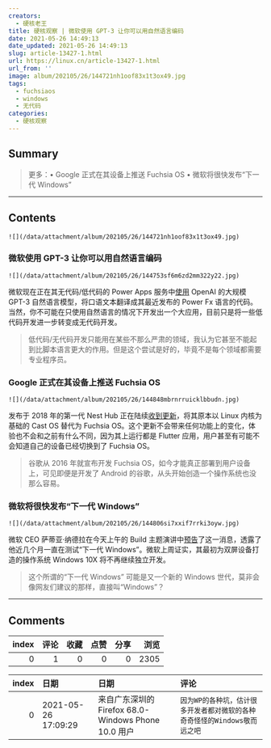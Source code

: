 ```yaml
---
creators:
  - 硬核老王
title: 硬核观察 | 微软使用 GPT-3 让你可以用自然语言编码
date: 2021-05-26 14:49:13
date_updated: 2021-05-26 14:49:13
slug: article-13427-1.html
url: https://linux.cn/article-13427-1.html
url_from: ''
image: album/202105/26/144721nh1oof83x1t3ox49.jpg
tags:
  - fuchsiaos
  - windows
  - 无代码
categories:
  - 硬核观察
---
```


## Summary

> 更多：• Google 正式在其设备上推送 Fuchsia OS • 微软将很快发布“下一代 Windows”

***

<!-- more -->

## Contents

`![](/data/attachment/album/202105/26/144721nh1oof83x1t3ox49.jpg)`

### 微软使用 GPT-3 让你可以用自然语言编码

`![](/data/attachment/album/202105/26/144753sf6m6zd2mm322y22.jpg)`

微软现在正在其无代码/低代码的 Power Apps 服务中[使用](https://techcrunch.com/2021/05/25/microsoft-uses-gpt-3-to-let-you-code-in-natural-language/) OpenAI 的大规模 GPT-3 自然语言模型，将口语文本翻译成其最近发布的 Power Fx 语言的代码。当然，你不可能在只使用自然语言的情况下开发出一个大应用，目前只是将一些低代码开发进一步转变成无代码开发。

> 
> 低代码/无代码开发只能用在某些不那么严肃的领域，我认为它甚至不能起到比脚本语言更大的作用。但是这个尝试是好的，毕竟不是每个领域都需要专业程序员。
> 
> 
> 

### Google 正式在其设备上推送 Fuchsia OS

`![](/data/attachment/album/202105/26/144848mbrnrruicklbbudn.jpg)`

发布于 2018 年的第一代 Nest Hub 正在陆续[收到更新](https://9to5google.com/2021/05/25/google-releases-fuchsia-os-nest-hub/)，将其原本以 Linux 内核为基础的 Cast OS 替代为 Fuchsia OS。这个更新不会带来任何功能上的变化，体验也不会和之前有什么不同，因为其上运行都是 Flutter 应用，用户甚至有可能不会知道自己的设备已经切换到了 Fuchsia OS。

> 
> 谷歌从 2016 年就宣布开发 Fuchsia OS，如今才能真正部署到用户设备上，可见即便是开发了 Android 的谷歌，从头开始创造一个操作系统也没那么容易。
> 
> 
> 

### 微软将很快发布“下一代 Windows”

`![](/data/attachment/album/202105/26/144806si7xxif7rrki3oyw.jpg)`

微软 CEO 萨蒂亚·纳德拉在今天上午的 Build 主题演讲中[预告](https://www.windowscentral.com/satya-nadella-teases-big-updates-coming-soon-windows-build-2021)了这一消息，透露了他近几个月一直在测试“下一代 Windows”。微软上周证实，其最初为双屏设备打造的操作系统 Windows 10X 将不再继续独立开发。

> 
> 这个所谓的“下一代 Windows” 可能是又一个新的 Windows 世代，莫非会像网友们建议的那样，直接叫“Windows”？
> 
> 
>

***

## Comments


|   index |   评论 |   收藏 |   点赞 |   分享 |   浏览 |
|--------:|-------:|-------:|-------:|-------:|-------:|
|       0 |      1 |      0 |      0 |      0 |   2305 |

|   index | 日期                | 日期                                                | 评论                                                                      |
|--------:|:--------------------|:----------------------------------------------------|:--------------------------------------------------------------------------|
|       0 | 2021-05-26 17:09:29 | 来自广东深圳的 Firefox 68.0-Windows Phone 10.0 用户 | `因为WP的各种坑，估计很多开发者都对微软的各种奇奇怪怪的Windows敬而远之吧` |
